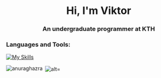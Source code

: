 <h1 align="center">Hi, I'm Viktor</h1>
<h3 align="center">An undergraduate programmer at KTH</h3>

<h3 align="left">Languages and Tools:</h3>

[![My Skills](https://skillicons.dev/icons?i=py,c,js,linux,bash,flask,vim,java,elixir,latex,html,css,rails,tensorflow,react,postgres,git,autocad&perline=9)](https://skillicons.dev)

<p><img align="left" src="https://github-readme-stats.vercel.app/api/top-langs?username=999sh&theme=merko&show_icons=true&locale=en&layout=compact"alt="anuraghazra" /></p>

<p>&nbsp;<img align="center" src="https://github-readme-stats.vercel.app/api?username=999sh&theme=merko&show_icons=true&locale=en" alt="alt="anuraghazra" /></p>
